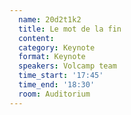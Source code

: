 ```yaml
---
  name: 20d2t1k2
  title: Le mot de la fin
  content:
  category: Keynote
  format: Keynote
  speakers: Volcamp team
  time_start: '17:45'
  time_end: '18:30'
  room: Auditorium
---
```


